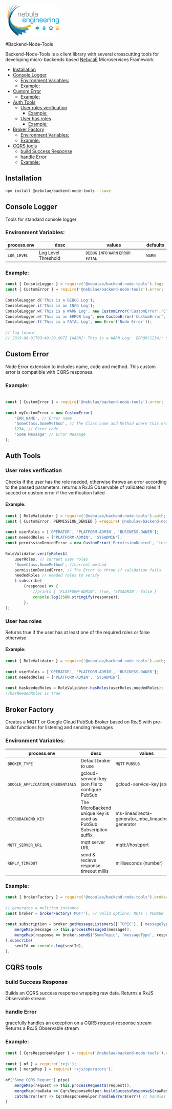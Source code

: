 ![NebulaE](docs/images/nebula.png "Nebula Engineering SAS")

#Backend-Node-Tools

Backend-Node-Tools is a client library with several crosscutting tools for developing micro-backends based [NebulaE](https://nebulae.com.co/) Microservices Framework

- [Installation](#Installation)
- [Console Logger](#Console-Logger)
  - [Environment Variables:](#Environment-Variables)
  - [Example:](#Example)
- [Custom Error](#Custom-Error)
  - [Example:](#Example-1)
- [Auth Tools](#Auth-Tools)
  - [User roles verification](#User-roles-verification)
    - [Example:](#Example-2)
  - [User has roles](#User-has-roles)
    - [Example:](#Example-3)
- [Broker Factory](#Broker-Factory)
  - [Environment Variables:](#Environment-Variables-1)
  - [Example:](#Example-4)
- [CQRS tools](#CQRS-tools)
  - [build Success Response](#build-Success-Response)
  - [handle Error](#handle-Error)
  - [Example:](#Example-5)


## Installation

```sh
npm install @nebulae/backend-node-tools --save
```

## Console Logger
Tools for standard console logger

### Environment Variables:
process.env | desc | values | defaults
--- | --- | --- | ---
`LOG_LEVEL` | Log Level Threshold | `DEBUG` `INFO` `WARN` `ERROR` `FATAL` | `WARN`

### Example:

```js
const { ConsoleLogger } = require('@nebulae/backend-node-tools').log;
const { CustomError } = require('@nebulae/backend-node-tools').error;

ConsoleLogger.d('This is a DEBUG Log');
ConsoleLogger.i('This is an INFO Log');
ConsoleLogger.w('This is a WARN Log', new CustomError('CustomError','Class.Method',1234,'CustomError'));
ConsoleLogger.e('This is an ERROR Log', new CustomError('CustomError','Class.Method',1234,'CustomError'));
ConsoleLogger.f('This is a FATAL Log', new Error('Node Error'));

// log format
// 2019-06-01T03:49:20.907Z [WARN]: This is a WARN Log;  ERROR(1234): CustomError
```


## Custom Error
Node Error extension to includes name, code and method.  This custom error is compatible with CQRS responses.

### Example:

```js

const { CustomError } = require('@nebulae/backend-node-tools').error;

const myCustomError = new CustomError(
    'ERR_NAME', // Error name
    'SomeClass.SomeMethod', // The Class name and Method where this error had generated
    1234, // Error code
    'Some Message' // Error Message
);
```

## Auth Tools

### User roles verification
Checks if the user has the role needed, otherwise throws an error according to the passed parameters.
returns a RxJS Observable of validated roles if succed or custom error if the verification failed

#### Example:

```js
const { RoleValidator } = require('@nebulae/backend-node-tools').auth;
const { CustomError, PERMISSION_DENIED } =require('@nebulae/backend-node-tools').error;

const userRoles = ['OPERATOR', 'PLATFORM-ADMIN', 'BUSINESS-OWNER'];
const neededRoles = ['PLATFORM-ADMIN', 'SYSADMIN'];
const permissionDeniedError = new CustomError('PermissionDenied', 'test.mocha', PERMISSION_DENIED, 'the user does not have the needed roles to execute this task');

RoleValidator.verifyRoles$(
    userRoles, // current user roles
    'SomeClass.SomeMethod', //current method
    permissionDeniedError, // The Error to throw if validation fails
    neededRoles // needed roles to verify
    ).subscribe(
        (response) => {
            //prints { 'PLATFORM-ADMIN': true, 'SYSADMIN': false }
            console.log(JSON.stringify(response));
        },
);

```
### User has roles
Returns true if the user has at least one of the required roles or false otherwise

#### Example:

```js
const { RoleValidator } = require('@nebulae/backend-node-tools').auth;

const userRoles = ['OPERATOR', 'PLATFORM-ADMIN', 'BUSINESS-OWNER'];
const neededRoles = ['PLATFORM-ADMIN', 'SYSADMIN'];

const hasNeededRoles = RoleValidator.hasRoles(userRoles,neededRoles);
//hasNeededRoles is true

```


## Broker Factory
Creates a MQTT or Google Cloud PubSub Broker based on RxJS with pre-build functions for listening and sending messages

### Environment Variables:
process.env | desc | values | defaults
--- | --- | --- | ---
`BROKER_TYPE` | Default broker to use | `MQTT` `PUBSUB` | N/A
`GOOGLE_APPLICATION_CREDENTIALS` | gcloud-service-key json file to configure PubSub | gcloud-service-key json file | N/A
`MICROBACKEND_KEY` | The MicroBackend unique Key is used as PubSub Subscription suffix | ms-lineadirecta-generator_mbe_lineadirecta-generator | `default-suffix`
`MQTT_SERVER_URL` | mqtt server URL | mqtt://host:port | N/A
`REPLY_TIMEOUT` | send & recieve response timeout millis | milliseconds (number) | 2000

### Example:

```js
const { brokerFactory } = require('@nebulae/backend-node-tools').broker;

// generates a multiton instance
const broker = brokerFactory('MQTT'); // Valid options: MQTT | PUBSUB

const subscription = broker.getMessageListener$(['TOPIC'], ['messageType']).pipe(
    mergeMap(message => this.processMessage$(message)),
    mergeMap(response => broker.send$('SomeTopic', 'messageType', response))
).subscribe(
    sentId => console.log(sentId),
);

```

## CQRS tools

### build Success Response
Builds an CQRS success response wrapping raw data.
Returns a RxJS Observable stream

### handle Error
gracefully handles an exception on a CQRS request-response stream
Returns a RxJS Observable stream

###  Example:

```js
const { CqrsResponseHelper } = require('@nebulae/backend-node-tools').cqrs;

const { of } = require('rxjs');
const { mergeMap } = require('rxjs/operators');

of('Some CQRS Requet').pipe(
    mergeMap(request => this.processRequest$(request)),
    mergeMap(rawData => CqrsResponseHelper.buildSuccessResponse$(rawRespponse)), // builds a valid CQRS API response
    catchError(err => CqrsResponseHelper.handleError$(err)) // handles Error and generates a valid CQRS API error response
)
```






